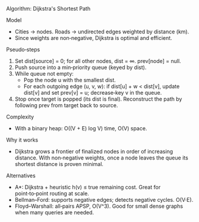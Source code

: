 Algorithm: Dijkstra's Shortest Path

Model
- Cities → nodes. Roads → undirected edges weighted by distance (km).
- Since weights are non‑negative, Dijkstra is optimal and efficient.

Pseudo‑steps
1) Set dist[source] = 0; for all other nodes, dist = ∞. prev[node] = null.
2) Push source into a min‑priority queue (keyed by dist).
3) While queue not empty:
   - Pop the node u with the smallest dist.
   - For each outgoing edge (u, v, w): if dist[u] + w < dist[v], update dist[v] and set prev[v] = u; decrease‑key v in the queue.
4) Stop once target is popped (its dist is final). Reconstruct the path by following prev from target back to source.

Complexity
- With a binary heap: O((V + E) log V) time, O(V) space.

Why it works
- Dijkstra grows a frontier of finalized nodes in order of increasing distance. With non‑negative weights, once a node leaves the queue its shortest distance is proven minimal.

Alternatives
- A*: Dijkstra + heuristic h(v) ≤ true remaining cost. Great for point‑to‑point routing at scale.
- Bellman–Ford: supports negative edges; detects negative cycles. O(V·E).
- Floyd–Warshall: all‑pairs APSP, O(V^3). Good for small dense graphs when many queries are needed.


